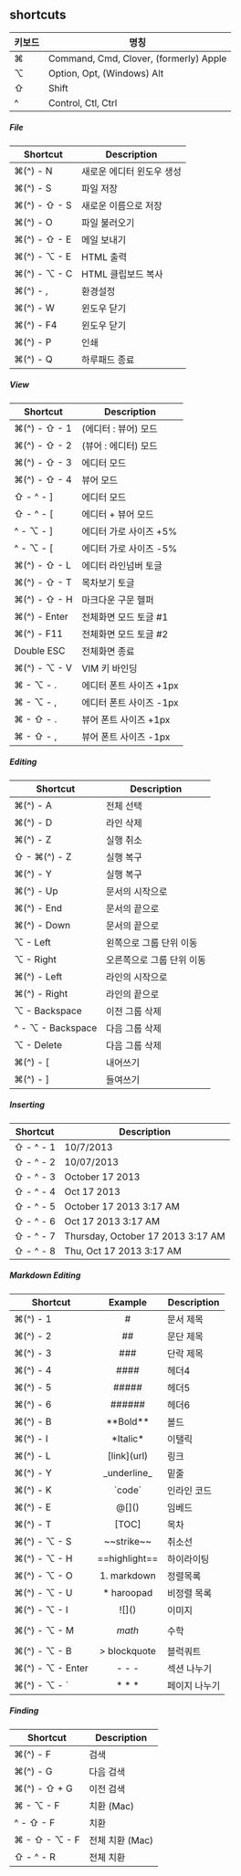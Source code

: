 ## shortcuts

키보드    | 명칭
--------|----------------------------------------
&#8984; | Command, Cmd, Clover, (formerly) Apple
⌥       | Option, Opt, (Windows) Alt
⇧       | Shift
^       | Control, Ctl, Ctrl

##### File
Shortcut           | Description
-------------------|-------------------
&#8984;(^) - N     | 새로운 에디터 윈도우 생성
&#8984;(^) - S     | 파일 저장
&#8984;(^) - ⇧ - S | 새로운 이름으로 저장
&#8984;(^) - O     | 파일 불러오기
&#8984;(^) - ⇧ - E | 메일 보내기
&#8984;(^) - ⌥ - E | HTML 출력
&#8984;(^) - ⌥ - C | HTML 클립보드 복사
&#8984;(^) - ,     | 환경설정
&#8984;(^) - W     | 윈도우 닫기
&#8984;(^) - F4    | 윈도우 닫기
&#8984;(^) - P     | 인쇄
&#8984;(^) - Q     | 하루패드 종료

##### View
Shortcut               | Description
-----------------------|-------------------
&#8984;(^) - ⇧ - 1     | (에디터 : 뷰어) 모드
&#8984;(^) - ⇧ - 2     | (뷰어 : 에디터) 모드
&#8984;(^) - ⇧ - 3     | 에디터 모드
&#8984;(^) - ⇧ - 4     | 뷰어 모드
⇧ - ^ - ]              | 에디터 모드
⇧ - ^ - [              | 에디터 + 뷰어 모드
^ - ⌥ - ]              | 에디터 가로 사이즈 +5%
^ - ⌥ - [              | 에디터 가로 사이즈 -5%
&#8984;(^) - ⇧ - L     | 에디터 라인넘버 토글
&#8984;(^) - ⇧ - T     | 목차보기 토글
&#8984;(^) - ⇧ - H     | 마크다운 구문 헬퍼
&#8984;(^) - Enter     | 전체화면 모드 토글 #1
&#8984;(^) - F11       | 전체화면 모드 토글 #2
Double ESC             | 전체화면 종료
&#8984;(^) - ⌥ - V     | VIM 키 바인딩
&#8984; - ⌥ - .        | 에디터 폰트 사이즈 +1px
&#8984; - ⌥ - ,        | 에디터 폰트 사이즈 -1px
&#8984; - ⇧ - .        | 뷰어 폰트 사이즈 +1px
&#8984; - ⇧ - ,        | 뷰어 폰트 사이즈 -1px

##### Editing
 Shortcut                | Description
-------------------------|---------------------
&#8984;(^) - A           | 전체 선택
&#8984;(^) - D           | 라인 삭제
&#8984;(^) - Z           | 실행 취소
⇧ - &#8984;(^) - Z       | 실행 복구
&#8984;(^) - Y           | 실행 복구
&#8984;(^) - Up          | 문서의 시작으로
&#8984;(^) - End         | 문서의 끝으로
&#8984;(^) - Down        | 문서의 끝으로
⌥ - Left                 | 왼쪽으로 그룹 단위 이동
⌥ - Right                | 오른쪽으로 그룹 단위 이동
&#8984;(^) - Left        | 라인의 시작으로
&#8984;(^) - Right       | 라인의 끝으로
⌥ - Backspace            | 이전 그룹 삭제
^ - ⌥ - Backspace        | 다음 그룹 삭제
⌥ - Delete               | 다음 그룹 삭제
&#8984;(^) - [           | 내어쓰기
&#8984;(^) - ]           | 들여쓰기

##### Inserting
 Shortcut          | Description
-------------------|---------------------
⇧ - ^ - 1          | 10/7/2013
⇧ - ^ - 2          | 10/07/2013
⇧ - ^ - 3          | October 17 2013
⇧ - ^ - 4          | Oct 17 2013
⇧ - ^ - 5          | October 17 2013 3:17 AM
⇧ - ^ - 6          | Oct 17 2013 3:17 AM
⇧ - ^ - 7          | Thursday, October 17 2013 3:17 AM
⇧ - ^ - 8          | Thu, Oct 17 2013 3:17 AM

##### Markdown Editing
Shortcut                     | Example        | Description
-----------------------------|:--------------:|-------------
&#8984;(^) - 1               | #              | 문서 제목
&#8984;(^) - 2               | ##             | 문단 제목
&#8984;(^) - 3               | ###            | 단락 제목
&#8984;(^) - 4               | ####           | 헤더4
&#8984;(^) - 5               | #####          | 헤더5
&#8984;(^) - 6               | ######         | 헤더6
&#8984;(^) - B               | \*\*Bold\*\*   | 볼드
&#8984;(^) - I               | \*Italic\*     | 이탤릭
&#8984;(^) - L               | \[link\](url)  | 링크
&#8984;(^) - Y               | \_underline_   | 밑줄
&#8984;(^) - K               | \`code`        | 인라인 코드
&#8984;(^) - E               | @\[]()         | 임베드
&#8984;(^) - T               | [TOC]          | 목차
&#8984;(^) - ⌥ - S          | \~\~strike~~    | 취소선
&#8984;(^) - ⌥ - H          | \==highlight==  | 하이라이팅
&#8984;(^) - ⌥ - O          | 1. markdown     | 정렬목록
&#8984;(^) - ⌥ - U          | * haroopad      | 비정렬 목록
&#8984;(^) - ⌥ - I          | \!\[]()         | 이미지
&#8984;(^) - ⌥ - M          | $$math$$        | 수학
&#8984;(^) - ⌥ - B          | > blockquote    | 블럭쿼트
&#8984;(^) - ⌥ - Enter      | \- \- \-        | 섹션 나누기
&#8984;(^) - ⌥ - `          | \* \* \*        | 페이지 나누기

##### Finding
Shortcut                  | Description
--------------------------|-------------------
&#8984;(^) - F            | 검색
&#8984;(^) - G            | 다음 검색
&#8984;(^) - ⇧ + G        | 이전 검색
&#8984; - ⌥ - F           | 치환 (Mac)
^ - ⇧ - F                 | 치환
&#8984; - ⇧ - ⌥ - F       | 전체 치환 (Mac)
⇧ - ^ - R                 | 전체 치환
